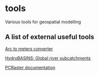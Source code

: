# tools
 Various tools for geospatial modelling

## A list of external useful tools

[Arc to meters converter](https://www.opendem.info/arc2meters.html)

[HydroBASINS: Global river subcatchments](https://www.hydrosheds.org/products/hydrobasins)

[PCRaster documentation](https://pcraster.geo.uu.nl/pcraster/4.4.0/documentation/index.html)
